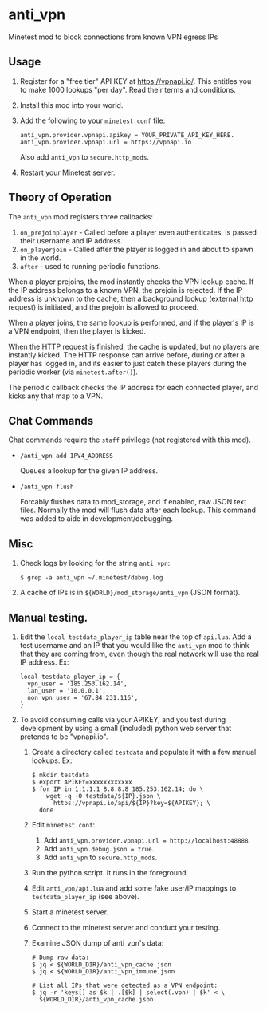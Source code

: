 # anti_vpn
Minetest mod to block connections from known VPN egress IPs

## Usage

1. Register for a "free tier" API KEY at https://vpnapi.io/.  This entitles
   you to make 1000 lookups "per day".  Read their terms and conditions.

1. Install this mod into your world.

1. Add the following to your `minetest.conf` file:

   ```
   anti_vpn.provider.vpnapi.apikey = YOUR_PRIVATE_API_KEY_HERE.
   anti_vpn.provider.vpnapi.url = https://vpnapi.io
   ```

   Also add `anti_vpn` to `secure.http_mods`.

1. Restart your Minetest server.

## Theory of Operation

The `anti_vpn` mod registers three callbacks:

1. `on_prejoinplayer` - Called before a player even authenticates.  Is passed
    their username and IP address.
1. `on_playerjoin` - Called after the player is logged in and about to spawn in
    the world.
1.  `after` - used to running periodic functions.

When a player prejoins, the mod instantly checks the VPN lookup cache.  If the
IP address belongs to a known VPN, the prejoin is rejected.  If the IP address
is unknown to the cache, then a background lookup (external http request) is
initiated, and the prejoin is allowed to proceed.

When a player joins, the same lookup is performed, and if the player's IP is
a VPN endpoint, then the player is kicked.

When the HTTP request is finished, the cache is updated, but no players are
instantly kicked.  The HTTP response can arrive before, during or after a
player has logged in, and its easier to just catch these players during the
periodic worker (via `minetest.after()`).

The periodic callback checks the IP address for each connected player, and
kicks any that map to a VPN.

## Chat Commands

Chat commands require the `staff` privilege (not registered with this mod).

- `/anti_vpn add IPV4_ADDRESS`

  Queues a lookup for the given IP address.

- `/anti_vpn flush`

  Forcably flushes data to mod_storage, and if enabled, raw JSON text files.
  Normally the mod will flush data after each lookup.  This command was added
  to aide in development/debugging.


## Misc

1. Check logs by looking for the string `anti_vpn`:

   `$ grep -a anti_vpn ~/.minetest/debug.log`

1. A cache of IPs is in `${WORLD}/mod_storage/anti_vpn` (JSON format).

## Manual testing.

1. Edit the `local testdata_player_ip` table near the top of `api.lua`.  Add
   a test username and an IP that you would like the `anti_vpn` mod to think
   that they are coming from, even though the real network will use the real
   IP address.  Ex:

   ```
   local testdata_player_ip = {
     vpn_user = '185.253.162.14',
     lan_user = '10.0.0.1',
     non_vpn_user = '67.84.231.116',
   }
   ```

1. To avoid consuming calls via your APIKEY, and you test during development
   by using a small (included) python web server that pretends to be
   "vpnapi.io".

   1. Create a directory called `testdata` and populate it with a few
      manual lookups.  Ex:

      ```
      $ mkdir testdata
      $ export APIKEY=xxxxxxxxxxxx
      $ for IP in 1.1.1.1 8.8.8.8 185.253.162.14; do \
          wget -q -O testdata/${IP}.json \
            https://vpnapi.io/api/${IP}?key=${APIKEY}; \
        done
      ```

   1. Edit `minetest.conf`:
      1. Add `anti_vpn.provider.vpnapi.url = http://localhost:48888`.
      1. Add `anti_vpn.debug.json = true`.
      1. Add `anti_vpn` to `secure.http_mods`.

   1. Run the python script.  It runs in the foreground.

   1. Edit `anti_vpn/api.lua` and add some fake user/IP mappings to
      `testdata_player_ip` (see above).

   1. Start a minetest server.

   1. Connect to the minetest server and conduct your testing.

   1. Examine JSON dump of anti_vpn's data:

      ```
      # Dump raw data:
      $ jq < ${WORLD_DIR}/anti_vpn_cache.json
      $ jq < ${WORLD_DIR}/anti_vpn_immune.json

      # List all IPs that were detected as a VPN endpoint:
      $ jq -r 'keys[] as $k | .[$k] | select(.vpn) | $k' < \
        ${WORLD_DIR}/anti_vpn_cache.json
      ```
